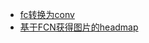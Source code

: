 - [fc转换为conv](https://blog.goodaudience.com/using-convolutional-neural-networks-for-image-segmentation-a-quick-intro-75bd68779225)
- [基于FCN获得图片的headmap](https://github.com/m2dsupsdlclass/lectures-labs/blob/master/labs/05_conv_nets_2/Fully_Convolutional_Neural_Networks_rendered.ipynb)